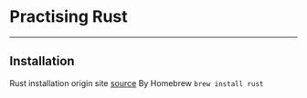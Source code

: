 # Practising Rust
---
## Installation 
Rust installation origin site [source](https://www.rust-lang.org/tools/install)
By Homebrew `brew install rust`

